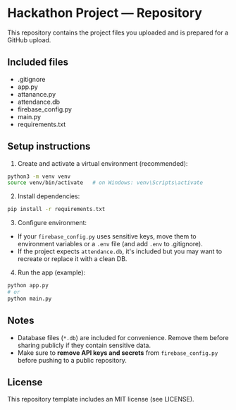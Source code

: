 # Hackathon Project — Repository

This repository contains the project files you uploaded and is prepared for a GitHub upload.

## Included files
- .gitignore
- app.py
- attanance.py
- attendance.db
- firebase_config.py
- main.py
- requirements.txt

## Setup instructions

1. Create and activate a virtual environment (recommended):
```bash
python3 -m venv venv
source venv/bin/activate   # on Windows: venv\Scripts\activate
```

2. Install dependencies:
```bash
pip install -r requirements.txt
```

3. Configure environment:
- If your `firebase_config.py` uses sensitive keys, move them to environment variables or a `.env` file (and add `.env` to .gitignore).
- If the project expects `attendance.db`, it's included but you may want to recreate or replace it with a clean DB.

4. Run the app (example):
```bash
python app.py
# or
python main.py
```

## Notes
- Database files (`*.db`) are included for convenience. Remove them before sharing publicly if they contain sensitive data.
- Make sure to **remove API keys and secrets** from `firebase_config.py` before pushing to a public repository.

## License
This repository template includes an MIT license (see LICENSE).
